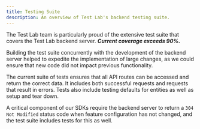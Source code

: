 ```yaml
---
title: Testing Suite
description: An overview of Test Lab's backend testing suite.
---
```


The Test Lab team is particularly proud of the extensive test suite that covers the Test Lab backend server. **_Current coverage exceeds 90%._**

Building the test suite concurrently with the development of the backend server helped to expedite the implementation of large changes, as we could ensure that new code did not impact previous functionality.

The current suite of tests ensures that all API routes can be accessed and return the correct data. It includes both successful requests and requests that result in errors. Tests also include testing defaults for entities as well as setup and tear down.

A critical component of our SDKs require the backend server to return a `304 Not Modified` status code when feature configuration has not changed, and the test suite includes tests for this as well.
